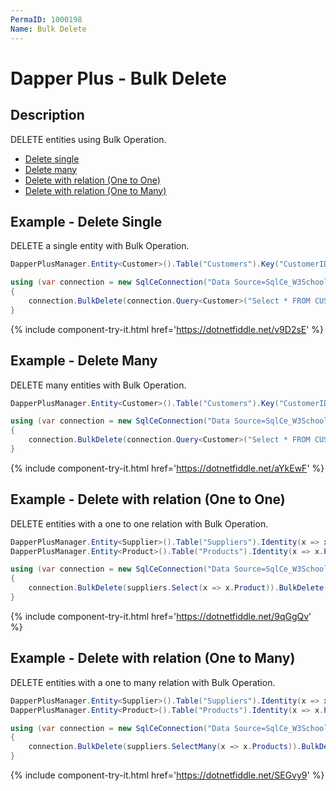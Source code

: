 ```yaml
---
PermaID: 1000198
Name: Bulk Delete
---
```


# Dapper Plus - Bulk Delete

## Description
DELETE entities using Bulk Operation.

- [Delete single](#example---delete-single)
- [Delete many](#example---delete-many)
- [Delete with relation (One to One)](#example---delete-with-relation-one-to-one)
- [Delete with relation (One to Many)](#example---delete-with-relation-one-to-many)

## Example - Delete Single
DELETE a single entity with Bulk Operation.

```csharp	
DapperPlusManager.Entity<Customer>().Table("Customers").Key("CustomerID");

using (var connection = new SqlCeConnection("Data Source=SqlCe_W3Schools.sdf"))
{
	connection.BulkDelete(connection.Query<Customer>("Select * FROM CUSTOMERS WHERE CustomerID in (53,57) ").ToList());
}	
```
{% include component-try-it.html href='https://dotnetfiddle.net/v9D2sE' %}

## Example - Delete Many
DELETE many entities with Bulk Operation.

```csharp
DapperPlusManager.Entity<Customer>().Table("Customers").Key("CustomerID");

using (var connection = new SqlCeConnection("Data Source=SqlCe_W3Schools.sdf"))
{
	connection.BulkDelete(connection.Query<Customer>("Select * FROM CUSTOMERS WHERE CustomerID in (53,57) ").ToList());
}	
```
{% include component-try-it.html href='https://dotnetfiddle.net/aYkEwF' %}

## Example - Delete with relation (One to One)
DELETE entities with a one to one relation with Bulk Operation.

```csharp
DapperPlusManager.Entity<Supplier>().Table("Suppliers").Identity(x => x.SupplierID);
DapperPlusManager.Entity<Product>().Table("Products").Identity(x => x.ProductID);

using (var connection = new SqlCeConnection("Data Source=SqlCe_W3Schools.sdf"))
{
	connection.BulkDelete(suppliers.Select(x => x.Product)).BulkDelete(suppliers);
}
```
{% include component-try-it.html href='https://dotnetfiddle.net/9qGgQv' %}

## Example - Delete with relation (One to Many)
DELETE entities with a one to many relation with Bulk Operation.

```csharp
DapperPlusManager.Entity<Supplier>().Table("Suppliers").Identity(x => x.SupplierID);
DapperPlusManager.Entity<Product>().Table("Products").Identity(x => x.ProductID);

using (var connection = new SqlCeConnection("Data Source=SqlCe_W3Schools.sdf"))
{
	connection.BulkDelete(suppliers.SelectMany(x => x.Products)).BulkDelete(suppliers);
}
```
{% include component-try-it.html href='https://dotnetfiddle.net/SEGvy9' %}
